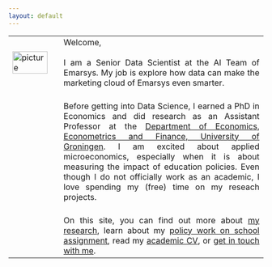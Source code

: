 ```yaml
---
layout: default
---
```


<table style="width:100%">
  <col width="20%">
  <col width="80%">
  <tr>
    <td><img src="{{ site.url }}/images/IMG_5500-Bearbeitet_potre.jpg" alt="picture" style="width:90%;" ></td>
    <td align = "justify"> Welcome, <br> <br> I am a Senior Data Scientist at the AI Team of <a href"https://emarsys.com/">Emarsys</a>. My job is explore how data can make the marketing cloud of Emarsys even smarter. </td> 
  </tr>
  <tr>
    <td></td>
    <td align = "justify"><br> Before getting into Data Science, I earned a PhD in Economics and did research as an Assistant Professor at the <a href="https://www.rug.nl/research/eef/">Department of Economics, Econometrics and Finance, University of Groningen</a>. I am excited about applied microeconomics, especially when it is about measuring the impact of education policies. Even though I do not officially work as an academic, I love spending my (free) time on my reseach projects. </td> 
     </tr>
    <tr>
    <td></td>
    <td align = "justify"><br> On this site, you can find out more about <a href="https://sovagos.github.io/1-research.html">my research</a>, learn about my <a href="https://sovagos.github.io/2-basic.html">policy work on school assignment</a>, read my <a href="https://sovagos.github.io/3-CV.html">academic CV</a>, or <a href="https://sovagos.github.io/5-contact.html">get in touch with me</a>. </td> 
     </tr>
</table>
